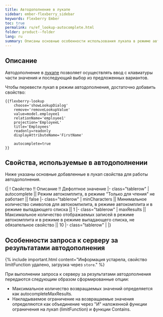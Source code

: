 ```yaml
---
title: Автодополнение в лукапе
sidebar: ember-flexberry_sidebar
keywords: Flexberry Ember
toc: true
permalink: ru/ef_lookup-autocomplete.html
folder: product--folder
lang: ru
summary: Описаны основные особенности использования лукапа в режиме автодополнения.
---
```


## Описание

Автодополнение в [лукапе](ef_lookup.html) позволяет осуществлять ввод с клавиатуры части значения и последующий выбор из предложенных вариантов.

Чтобы перевести лукап в режим автодополнения, достаточно добавить свойство:

```
{{flexberry-lookup
	choose='showLookupDialog'
	remove='removeLookupValue'
	value=model.employee1
	relationName='employee1'
	projection='EmployeeL'
	title='Employees'
	readonly=readonly
	displayAttributeName='FirstName'

	autocomplete=true	
}}
```


## Свойства, используемые в автодополнении

Ниже указаны основные добавленные в лукап свойства для работы автодополнения.

{|
! Свойство !! Описание !! Дефолтное значение
|- class="tablerow"
| autocomplete || Режим автокомплита, в режиме "Только для чтения" не работает || false
|- class="tablerow"
| minCharacters || Минимальное количество символов для автокомпилита, в режиме автокомплита и в режиме выпадающего списка || 1
|- class="tablerow"
| maxResults || Максимальное количество отображаемых записей в режиме автокомплита и в режиме в режиме выпадающего списка, не обязательное свойство || 10
|- class="tablerow"
| 
|}

## Особенности запроса к серверу за результатами автодополнения

{% include important.html content="Информация устарела, свойство limitFunction удалено, загрузка через `store`." %}

При выполнении запроса к серверу за результатами автодополнения передаются следующим образом сформированные опции:

* Максимальное количество возвращаемых значений определяется как autocompleteMaxResults.
* Накладываемое ограничение на возвращаемые значения определяются как объединение через "И" наложенной функции ограничения на лукап (limitFunction) и функции Contains.
